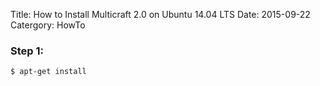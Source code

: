 Title: How to Install Multicraft 2.0 on Ubuntu 14.04 LTS
Date: 2015-09-22
Catergory: HowTo

### Step 1: 

```sh
$ apt-get install
```
